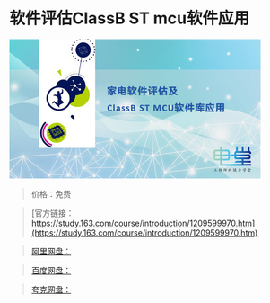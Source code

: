 # 软件评估ClassB ST mcu软件应用

![img](../../../assets/study163/free/226d24cc1d4e4853b0618489535a578d.JPG)

> 价格：免费

> [官方链接：https://study.163.com/course/introduction/1209599970.htm](https://study.163.com/course/introduction/1209599970.htm)

> [阿里网盘：]()

> [百度网盘：]()

> [夸克网盘：]()
